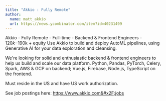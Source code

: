 ```yaml
---
title: "Akkio : Fully Remote"
author:
  name: matt_akkio
  url: https://news.ycombinator.com/item?id=40231499
---
```

Akkio - Fully Remote - Full-time - Backend &amp; Frontend Engineers - $120k-$190k + equity
Use Akkio to build and deploy AutoML pipelines, using Generative AI for your data exploration and cleansing.

We&#x27;re looking for solid and enthusiastic backend &amp; frontend engineers to help us build and scale our data platform. Python, Pandas, PyTorch, Celery, Spark, AWS &amp; GCP on backend; Vue.js, Firebase, Node.js, TypeScript on the frontend.

Must reside in the US and have US work authorization.

See job postings here: <a href="https:&#x2F;&#x2F;www.akkio.com&#x2F;jobs" rel="nofollow">https:&#x2F;&#x2F;www.akkio.com&#x2F;jobs</a>
